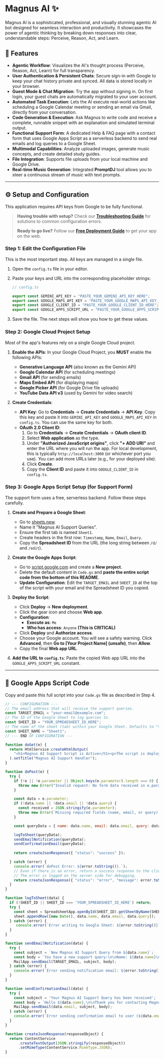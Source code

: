 # Magnus AI ✨

Magnus AI is a sophisticated, professional, and visually stunning agentic AI bot designed for seamless interaction and productivity. It showcases the power of agentic thinking by breaking down responses into clear, understandable steps: Perceive, Reason, Act, and Learn.

## 🚀 Features

- **Agentic Workflow**: Visualizes the AI's thought process (Perceive, Reason, Act, Learn) for full transparency.
- **User Authentication & Persistent Chats**: Secure sign-in with Google to keep your chat history private and synced. All data is stored locally in your browser.
- **Guest Mode & Chat Migration**: Try the app without signing in. On first login, your guest chats are automatically migrated to your user account.
- **Automated Task Execution**: Lets the AI execute real-world actions like scheduling a Google Calendar meeting or sending an email via Gmail, directly from your conversation.
- **Code Generation & Execution**: Ask Magnus to write code and receive a complete, runnable snippet with an explanation and simulated terminal output.
- **Functional Support Form**: A dedicated Help & FAQ page with a contact form that uses Google Apps Script as a serverless backend to send real emails and log queries to a Google Sheet.
- **Multimodal Capabilities**: Analyze uploaded images, generate music concepts, and create detailed study guides.
- **File Integration**: Supports file uploads from your local machine and Google Drive.
- **Real-time Music Generation**: Integrated **PromptDJ** tool allows you to steer a continuous stream of music with text prompts.

---

## ⚙️ Setup and Configuration

This application requires API keys from Google to be fully functional.

> **Having trouble with setup?** Check our **[Troubleshooting Guide](TROUBLESHOOTING.md)** for solutions to common configuration errors.
> 
> **Ready to go live?** Follow our **[Free Deployment Guide](DEPLOYMENT.md)** to get your app on the web.

### Step 1: Edit the Configuration File

This is the most important step. All keys are managed in a single file.

1.  Open the `config.ts` file in your editor.
2.  Paste your keys and URL into the corresponding placeholder strings:

    ```typescript
    // config.ts

    export const GEMINI_API_KEY = "PASTE_YOUR_GEMINI_API_KEY_HERE";
    export const GOOGLE_MAPS_API_KEY = "PASTE_YOUR_GOOGLE_MAPS_API_KEY_HERE";
    export const GOOGLE_CLIENT_ID = "PASTE_YOUR_GOOGLE_CLIENT_ID_HERE";
    export const GOOGLE_APPS_SCRIPT_URL = "PASTE_YOUR_GOOGLE_APPS_SCRIPT_URL_HERE";
    ```
3.  Save the file. The next steps will show you how to get these values.

### Step 2: Google Cloud Project Setup

Most of the app's features rely on a single Google Cloud project.

1.  **Enable the APIs**: In your Google Cloud Project, you **MUST** enable the following APIs:
    -   **Generative Language API** (also known as the Gemini API)
    -   **Google Calendar API** (for scheduling meetings)
    -   **Gmail API** (for sending emails)
    -   **Maps Embed API** (for displaying maps)
    -   **Google Picker API** (for Google Drive file uploads)
    -   **YouTube Data API v3** (used by Gemini for video search)

2.  **Create Credentials**:
    -   **API Key**: Go to **Credentials** -> **Create Credentials** -> **API Key**. Copy this key and paste it into `GEMINI_API_KEY` and `GOOGLE_MAPS_API_KEY` in `config.ts`. You can use the same key for both.
    -   **OAuth 2.0 Client ID**:
        1.  Go to **Credentials** -> **Create Credentials** -> **OAuth client ID**.
        2.  Select **Web application** as the type.
        3.  Under **"Authorized JavaScript origins"**, click **"+ ADD URI"** and enter the URL where you will run the app. For local development, this is typically `http://localhost:3000` (or whichever port you use). You can add more URLs later (e.g., for your deployed site).
        4.  Click **Create**.
        5.  Copy the **Client ID** and paste it into `GOOGLE_CLIENT_ID` in `config.ts`.

### Step 3: Google Apps Script Setup (for Support Form)

The support form uses a free, serverless backend. Follow these steps carefully.

1.  **Create and Prepare a Google Sheet**:
    -   Go to [sheets.new](https://sheets.new).
    -   Name it "Magnus AI Support Queries".
    -   Ensure the first tab is named `Sheet1`.
    -   Create headers in the first row: `Timestamp`, `Name`, `Email`, `Query`.
    -   Copy the **Spreadsheet ID** from the URL (the long string between `/d/` and `/edit`).

2.  **Create the Google Apps Script**:
    -   Go to [script.google.com](https://script.google.com) and create a **New project**.
    -   Delete the default content in `Code.gs` and **paste the entire script code from the bottom of this README**.
    -   **Update Configuration**: Edit the `TARGET_EMAIL` and `SHEET_ID` at the top of the script with your email and the Spreadsheet ID you copied.

3.  **Deploy the Script**:
    -   Click **Deploy** -> **New deployment**.
    -   Click the gear icon and choose **Web app**.
    -   **Configuration**:
        -   **Execute as**: `Me`
        -   **Who has access**: `Anyone` **(This is CRITICAL)**
    -   Click **Deploy** and **Authorize access**.
    -   Choose your Google account. You will see a safety warning. Click **Advanced**, then **Go to [Your Project Name] (unsafe)**, then **Allow**.
    -   Copy the final **Web app URL**.

4.  **Add the URL to `config.ts`**: Paste the copied Web app URL into the `GOOGLE_APPS_SCRIPT_URL` constant.

---

## 📜 Google Apps Script Code

Copy and paste this full script into your `Code.gs` file as described in Step 4.

```javascript
// --- CONFIGURATION ---
// The email address that will receive the support queries.
const TARGET_EMAIL = "your-email@example.com";
// The ID of the Google Sheet to log queries to.
const SHEET_ID = "YOUR_SPREADSHEET_ID_HERE";
// The name of the sheet (tab) within your Google Sheet. Defaults to "Sheet1".
const SHEET_NAME = "Sheet1";
// --- END OF CONFIGURATION ---

function doGet(e) {
  return HtmlService.createHtmlOutput(
    "<h1>Magnus AI Support Script is Active</h1><p>The script is deployed correctly. You can now use the support form in the web app.</p>"
  ).setTitle("Magnus AI Support Handler");
}

function doPost(e) {
  try {
    if (!e || !e.parameter || Object.keys(e.parameter).length === 0) {
      throw new Error("Invalid request: No form data received in e.parameter.");
    }

    const data = e.parameter;
    if (!data.name || !data.email || !data.query) {
      const received = JSON.stringify(e.parameter);
      throw new Error(`Missing required fields (name, email, or query). Received: ${received}`);
    }

    const queryData = { name: data.name, email: data.email, query: data.query };

    logToSheet(queryData);
    sendEmailNotification(queryData);
    sendConfirmationEmail(queryData);
    
    return createJsonResponse({ "status": "success" });

  } catch (error) {
    console.error(`doPost Error: ${error.toString()}.`);
    // Even if there is an error, return a success response to the client to avoid CORS issues.
    // The error is logged on the server side for debugging.
    return createJsonResponse({ "status": "error", "message": error.toString() });
  }
}

function logToSheet(data) {
  if (!SHEET_ID || SHEET_ID === 'YOUR_SPREADSHEET_ID_HERE') return;
  try {
    const sheet = SpreadsheetApp.openById(SHEET_ID).getSheetByName(SHEET_NAME);
    sheet.appendRow([new Date(), data.name, data.email, data.query]);
  } catch (error) {
     console.error(`Error writing to Google Sheet: ${error.toString()}`);
  }
}

function sendEmailNotification(data) {
  try {
    const subject = `New Magnus AI Support Query from ${data.name}`;
    const body = `You have a new support query:\n\nName: ${data.name}\nEmail: ${data.email}\n\nQuery:\n${data.query}`;
    MailApp.sendEmail(TARGET_EMAIL, subject, body);
  } catch (error) {
    console.error(`Error sending notification email: ${error.toString()}`);
  }
}

function sendConfirmationEmail(data) {
  try {
    const subject = 'Your Magnus AI Support Query has been received';
    const body = `Hello ${data.name},\n\nThank you for contacting Magnus AI support.\n\nWe have received your query and will get back to you shortly.\n\nBest,\nThe Magnus AI Team`;
    MailApp.sendEmail(data.email, subject, body);
  } catch (error) {
    console.error(`Error sending confirmation email to user (${data.email}): ${error.toString()}`);
  }
}

function createJsonResponse(responseObject) {
  return ContentService
      .createTextOutput(JSON.stringify(responseObject))
      .setMimeType(ContentService.MimeType.JSON);
}
```